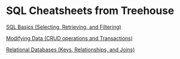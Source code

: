 # SQL Cheatsheets from Treehouse

[SQL Basics (Selecting, Retrieving, and Filtering)](https://github.com/treehouse/cheatsheets/blob/master/sql_basics/cheatsheet.md)

[Modifying Data (CRUD operations and Transactions)](https://github.com/treehouse/cheatsheets/blob/master/modifying_data_with_sql/cheatsheet.md)

[Relational Databases (Keys, Relationships, and Joins)](https://github.com/treehouse/cheatsheets/blob/master/querying_relational_databases/cheatsheet.md)